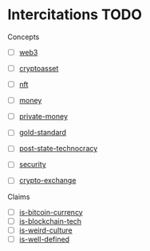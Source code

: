 # Intercitations TODO

Concepts

- [ ] [web3](../concepts/web3.md)
- [ ] [cryptoasset](../concepts/cryptoasset.md)
- [ ] [nft](../concepts/nft.md)
- [ ] [money](../concepts/money.md)
- [ ] [private-money](../concepts/private-money.md)
- [ ] [gold-standard](../concepts/gold-standard.md)
- [ ] [post-state-technocracy](../notes/post-state-technocracy.md)
- [ ] [security](../concepts/security.md)
- [ ] [crypto-exchange](../concepts/crypto-exchange.md)


Claims

- [ ] [is-bitcoin-currency](../claims/is-bitcoin-currency.md)
- [ ] [is-blockchain-tech](../claims/is-blockchain-tech.md)
- [ ] [is-weird-culture](../claims/is-weird-culture.md)
- [ ] [is-well-defined](../claims/is-well-defined.md)